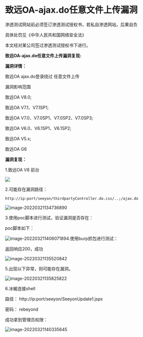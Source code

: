 # 致远OA-ajax.do任意文件上传漏洞



渗透测试网站前必须签订渗透测试授权书，若私自渗透网站，后果自负

具体处罚见《中华人民共和国网络安全法》

本文经对某公司签过渗透测试授权书下进行。



**致远OA-ajax.do任意文件上传漏洞复现:**



**漏洞详情：**

致远OA ajax.do登录绕过 任意文件上传



漏洞影响范围

致远OA V8.0;

致远OA V7.1、V7.1SP1;

致远OA V7.0、V7.0SP1、V7.0SP2、V7.0SP3;

致远OA V6.0、V6.1SP1、V6.1SP2;

致远OA V5.x;

致远OA G6



**漏洞复现：**

1.致远OA V8 前台

<img src="https://github.com/rmrfstop/rmrfstop.github.io/blob/%E8%87%B4%E8%BF%9COA/1.png">

2.可能存在漏洞路径：

```
http://ip:port/seeyon/thirdpartyController.do.css/..;/ajax.do
```

![image-20220321134736890](C:\Users\Administrator\AppData\Roaming\Typora\typora-user-images\image-20220321134736890.png)

3.使用poc脚本进行测试，验证漏洞是否存在：

poc脚本如下：

![image-20220321140607189](C:\Users\Administrator\AppData\Roaming\Typora\typora-user-images\image-20220321140607189.png)4.使用burp抓包进行测试：

返回响应200，成功

![image-20220321135520842](C:\Users\Administrator\AppData\Roaming\Typora\typora-user-images\image-20220321135520842.png)

5.出现以下异常，则可能存在漏洞。

![image-20220321135825822](C:\Users\Administrator\AppData\Roaming\Typora\typora-user-images\image-20220321135825822.png)



6.冰蝎连接shell

路径： http://ip:port/seeyon/SeeyonUpdate1.jspx

密码： rebeyond

成功拿到管理员权限：

![image-20220321140335645](C:\Users\Administrator\AppData\Roaming\Typora\typora-user-images\image-20220321140335645.png)
